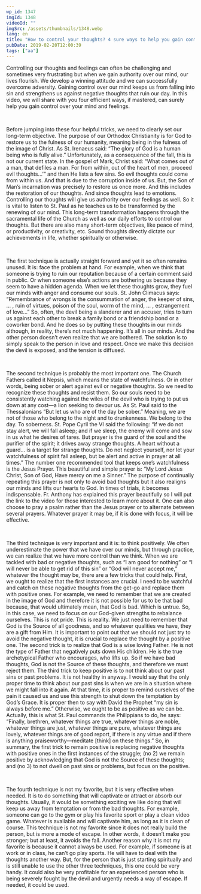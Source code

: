 ```yaml
---
wp_id: 1347
imgId: 1348
videoId: ""
imgSrc: /assets/thumbnails/1348.webp
lang: en
title: "How to control your thoughts? 4 sure ways to help you gain control."
pubDate: 2019-02-20T12:00:39
tags: ["aa"]
---
```


<!-- page: 6 -->

<p>Controlling our thoughts and feelings can often be challenging and sometimes very frustrating but when we gain authority over our mind, our lives flourish. We develop a winning attitude and we can successfully overcome adversity. Gaining control over our mind keeps us from falling into sin and strengthens us against negative thoughts that ruin our day. In this video, we will share with you four efficient ways, if mastered, can surely help you gain control over your mind and feelings.</p>
<p>&nbsp;</p>
<p>Before jumping into these four helpful tricks, we need to clearly set our long-term objective. The purpose of our Orthodox Christianity is for God to restore us to the fulness of our humanity, meaning being in the fulness of the image of Christ. As St. Irenaeus said: “The glory of God is a human being who is fully alive.” Unfortunately, as a consequence of the fall, this is not our current state. In the gospel of Mark, Christ said: “What comes out of a man, that defiles a man. For from within, out of the heart of men, proceed evil thoughts…’” and then He lists a few sins. So evil thoughts could come from within us. And that is due to the corruption inside of us. But, the Son of Man’s incarnation was precisely to restore us once more. And this includes the restoration of our thoughts. And since thoughts lead to emotions. Controlling our thoughts will give us authority over our feelings as well. So it is vital to listen to St. Paul as he teaches us to be transformed by the renewing of our mind. This long-term transformation happens through the sacramental life of the Church as well as our daily efforts to control our thoughts. But there are also many short-term objectives, like peace of mind, or productivity, or creativity, etc. Sound thoughts directly dictate our achievements in life, whether spiritually or otherwise.</p>
<p>&nbsp;</p>
<p>The first technique is actually straight forward and yet it so often remains unused. It is: face the problem at hand. For example, when we think that someone is trying to ruin our reputation because of a certain comment said in public. Or when someone else’s actions are bothering us because they seem to have a hidden agenda. When we let these thoughts grow, they fuel our minds with anger and consume our souls. St. John Climacus says: “Remembrance of wrongs is the consummation of anger, the keeper of sins, … , ruin of virtues, poison of the soul, worm of the mind, … , estrangement of love&#8230;” So, often, the devil being a slanderer and an accuser, tries to turn us against each other to break a family bond or a friendship bond or a coworker bond. And he does so by putting these thoughts in our minds although, in reality, there’s not much happening. It’s all in our minds. And the other person doesn’t even realize that we are bothered. The solution is to simply speak to the person in love and respect. Once we make this decision the devil is exposed, and the tension is diffused.</p>
<p>&nbsp;</p>
<p>The second technique is probably the most important one. The Church Fathers called it Nepsis, which means the state of watchfulness. Or in other words, being sober or alert against evil or negative thoughts. So we need to recognize these thoughts and resist them. So our souls need to be consistently watching against the wiles of the devil who is trying to put us down at any cost—a lion seeking to devour us. As St. Paul said to the Thessalonians “But let us who are of the day be sober.” Meaning, we are not of those who belong to the night and to drunkenness. We belong to the day. To soberness. St. Pope Cyril the VI said the following: “if we do not stay alert, we will fall asleep; and if we sleep, the enemy will come and sow in us what he desires of tares. But prayer is the guard of the soul and the purifier of the spirit; it drives away strange thoughts. A heart without a guard… is a target for strange thoughts. Do not neglect yourself, nor let your watchfulness of spirit fall asleep, but be alert and active in prayer at all times.” The number one recommended tool that keeps one’s watchfulness is the Jesus Prayer. This beautiful and simple prayer is: “My Lord Jesus Christ, Son of God, Have mercy on me a Sinner.” The purpose of continually repeating this prayer is not only to avoid bad thoughts but it also realigns our minds and lifts our hearts to God. In times of trials, it becomes indispensable. Fr. Anthony has explained this prayer beautifully so I will put the link to the video for those interested to learn more about it. One can also choose to pray a psalm rather than the Jesus prayer or to alternate between several prayers. Whatever prayer it may be, if it is done with focus, it will be effective.</p>
<p>&nbsp;</p>
<p>The third technique is very important and it is: to think positively. We often underestimate the power that we have over our minds, but through practice, we can realize that we have more control than we think. When we are tackled with bad or negative thoughts, such as “I am good for nothing” or “I will never be able to get rid of this sin” or “God will never accept me,” whatever the thought may be, there are a few tricks that could help. First, we ought to realize that the first instances are crucial. I need to be watchful and catch on these negative thoughts from the get-go and replace them with positive ones. For example, we need to remember that we are created in the image of God and therefore it is not possible for us to be that bad because, that would ultimately mean, that God is bad. Which is untrue. So, in this case, we need to focus on our God-given strengths to rebalance ourselves. This is not pride. This is reality. We just need to remember that God is the Source of all goodness, and so whatever qualities we have, they are a gift from Him. It is important to point out that we should not just try to avoid the negative thought, it is crucial to replace the thought by a positive one. The second trick is to realize that God is a wise loving Father. He is not the type of Father that negatively puts down His children. He is the true archetypical Father who encourages, who lifts up. So if we have bad thoughts, God is not the Source of these thoughts, and therefore we must reject them. The third trick to keep positive is to not think about our past sins or past problems. It is not healthy in anyway. I would say that the only proper time to think about our past sins is when we are in a situation where we might fall into it again. At that time, it is proper to remind ourselves of the pain it caused us and use this strength to shut down the temptation by God’s Grace. It is proper then to say with David the Prophet “my sin is always before me.” Otherwise, we ought to be as positive as we can be. Actually, this is what St. Paul commands the Philippians to do, he says: “Finally, brethren, whatever things are true, whatever things are noble, whatever things are just, whatever things are pure, whatever things are lovely, whatever things are of good report, if there is any virtue and if there is anything praiseworthy—meditate [think] on these things.” So, in summary, the first trick to remain positive is replacing negative thoughts with positive ones in the first instances of the struggle; (no 2) we remain positive by acknowledging that God is not the Source of these thoughts; and (no 3) to not dwell on past sins or problems, but focus on the positive.</p>
<p>&nbsp;</p>
<p>The fourth technique is not my favorite, but it is very effective when needed. It is to do something that will captivate or attract or absorb our thoughts. Usually, it would be something exciting we like doing that will keep us away from temptation or from the bad thoughts. For example, someone can go to the gym or play his favorite sport or play a clean video game. Whatever is available and will captivate him, as long as it is clean of course. This technique is not my favorite since it does not really build the person, but is more a mode of escape. In other words, it doesn’t make you stronger; but at least, it avoids the fall. Another reason why it is not my favorite is because it cannot always be used. For example, if someone is at work or in class, he can’t go play sports. He will have to deal with the thoughts another way. But, for the person that is just starting spiritually and is still unable to use the other three techniques, this one could be very handy. It could also be very profitable for an experienced person who is being severely fought by the devil and urgently needs a way of escape. If needed, it could be used.</p>
<p>&nbsp;</p>
